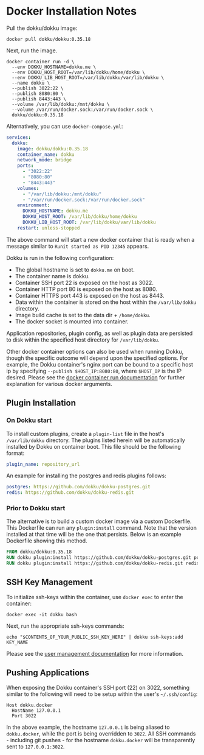 # Docker Installation Notes

Pull the dokku/dokku image:

```shell
docker pull dokku/dokku:0.35.18
```

Next, run the image.

```shell
docker container run -d \
  --env DOKKU_HOSTNAME=dokku.me \
  --env DOKKU_HOST_ROOT=/var/lib/dokku/home/dokku \
  --env DOKKU_LIB_HOST_ROOT=/var/lib/dokku/var/lib/dokku \
  --name dokku \
  --publish 3022:22 \
  --publish 8080:80 \
  --publish 8443:443 \
  --volume /var/lib/dokku:/mnt/dokku \
  --volume /var/run/docker.sock:/var/run/docker.sock \
  dokku/dokku:0.35.18
```

Alternatively, you can use `docker-compose.yml`:

```yaml
services:
  dokku:
    image: dokku/dokku:0.35.18
    container_name: dokku
    network_mode: bridge
    ports:
      - "3022:22"
      - "8080:80"
      - "8443:443"
    volumes:
      - "/var/lib/dokku:/mnt/dokku"
      - "/var/run/docker.sock:/var/run/docker.sock"
    environment:
      DOKKU_HOSTNAME: dokku.me
      DOKKU_HOST_ROOT: /var/lib/dokku/home/dokku
      DOKKU_LIB_HOST_ROOT: /var/lib/dokku/var/lib/dokku
    restart: unless-stopped
```

The above command will start a new docker container that is ready when a message similar to `Runit started as PID 12345` appears.

Dokku is run in the following configuration:

- The global hostname is set to `dokku.me` on boot.
- The container name is dokku.
- Container SSH port 22 is exposed on the host as 3022.
- Container HTTP port 80 is exposed on the host as 8080.
- Container HTTPS port 443 is exposed on the host as 8443.
- Data within the container is stored on the host within the `/var/lib/dokku` directory.
- Image build cache is set to the data dir + `/home/dokku`.
- The docker socket is mounted into container.

Application repositories, plugin config, as well as plugin data are persisted to disk within the specified host directory for `/var/lib/dokku`.

Other docker container options can also be used when running Dokku, though the specific outcome will depend upon the specified options. For example, the Dokku container's nginx port can be bound to a specific host ip by specifying `--publish $HOST_IP:8080:80`, where `$HOST_IP` is the IP desired. Please see the [docker container run documentation](https://docs.docker.com/engine/reference/commandline/run/) for further explanation for various docker arguments.

## Plugin Installation

### On Dokku start

To install custom plugins, create a `plugin-list` file in the host's `/var/lib/dokku` directory. The plugins listed herein will be automatically installed by Dokku on container boot. This file should be the following format:

```yaml
plugin_name: repository_url
```

An example for installing the postgres and redis plugins follows:

```yaml
postgres: https://github.com/dokku/dokku-postgres.git
redis: https://github.com/dokku/dokku-redis.git
```

### Prior to Dokku start

The alternative is to build a custom docker image via a custom Dockerfile. This Dockerfile can run any `plugin:install` command. Note that the version installed at that time will be the one that persists. Below is an example Dockerfile showing this method.

```Dockerfile
FROM dokku/dokku:0.35.18
RUN dokku plugin:install https://github.com/dokku/dokku-postgres.git postgres
RUN dokku plugin:install https://github.com/dokku/dokku-redis.git redis
```

## SSH Key Management

To initialize ssh-keys within the container, use `docker exec` to enter the container:

```shell
docker exec -it dokku bash
```

Next, run the appropriate ssh-keys commands:

```shell
echo "$CONTENTS_OF_YOUR_PUBLIC_SSH_KEY_HERE" | dokku ssh-keys:add KEY_NAME
```

Please see the [user management documentation](/docs/deployment/user-management.md) for more information.

## Pushing Applications

When exposing the Dokku container's SSH port (22) on 3022, something similar to the following will need to be setup within the user's `~/.ssh/config`:

```
Host dokku.docker
  HostName 127.0.0.1
  Port 3022
```

In the above example, the hostname `127.0.0.1` is being aliased to `dokku.docker`, while the port is being overridden to `3022`. All SSH commands - including git pushes - for the hostname `dokku.docker` will be transparently sent to `127.0.0.1:3022`.
